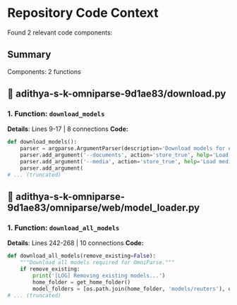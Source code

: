 # Repository Code Context
Found 2 relevant code components:

## Summary
Components: 2 functions

## 📁 adithya-s-k-omniparse-9d1ae83/download.py
### 1. Function: `download_models`
**Details**: Lines 9-17 | 8 connections
**Code:**
```python
def download_models():
    parser = argparse.ArgumentParser(description='Download models for omniparse')
    parser.add_argument('--documents', action='store_true', help='Load document models')
    parser.add_argument('--media', action='store_true', help='Load media models')
    parser.add_argument(
# ... (truncated)
```

## 📁 adithya-s-k-omniparse-9d1ae83/omniparse/web/model_loader.py
### 1. Function: `download_all_models`
**Details**: Lines 242-268 | 10 connections
**Code:**
```python
def download_all_models(remove_existing=False):
    """Download all models required for OmniParse."""
    if remove_existing:
        print('[LOG] Removing existing models...')
        home_folder = get_home_folder()
        model_folders = [os.path.join(home_folder, 'models/reuters'), os.path.join(
# ... (truncated)
```
